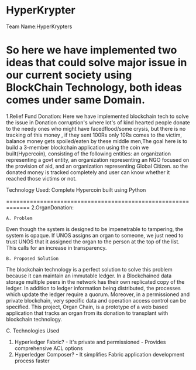 # HyperKrypter
Team Name:HyperKrypters

So here we have implemented two ideas that could solve major issue in our current society using BlockChain Technology, both ideas comes under same Domain.
=============================================================
1.Relief Fund Donation:
	Here we have implemented blockchain tech to solve the issue in Donation corruption's where lot's of kind hearted people 
donate to the needy ones who might have facedflood/some crysis, but there is no tracking of this money , if they sent 100Rs only 
10Rs comes to the victim, balance money gets spoiled/eaten by these middle men,The goal here is to build a 3-member 
blockchain application using the coin we built(Hypercoin), consisting of the following entities: an organization representing a 
govt entity, an organization representing an NGO focused on the provision of aid, and an organization representing Global Citizen.
so the donated money is tracked completely and user can know whether it reached those victims or not.

Technology Used:
	Complete Hypercoin built using Python

=============================================================
2.OrganDonation:
	
	A. Problem
Even though the system is designed to be impenetrable to tampering, the system is opaque. If UNOS assigns an organ to someone, 
we just need to trust UNOS that it assigned the organ to the person at the top of the list. This calls for an increase in transparency.

	B. Proposed Solution

The blockchain technology is a perfect solution to solve this problem because it can maintain an immutable ledger. 
In a Blockchained data storage multiple peers in the network has their own replicated copy of the ledger. In addition to ledger 
information being distributed, the processes which update the ledger require a quorum. Moreover, in a permissioned and private 
blockchain, very specific data and operation access control can be specified. This project, Organ Chain, is a prototype of a web 
based application that tracks an organ from its donation to transplant with blockchain technology.

C. Technologies Used

1.   Hyperledger Fabric?
    - It's private and permissioned
    - Provides comprehensive ACL options
2.   Hyperledger Composer?
    - It simplifies Fabric application development process faster
